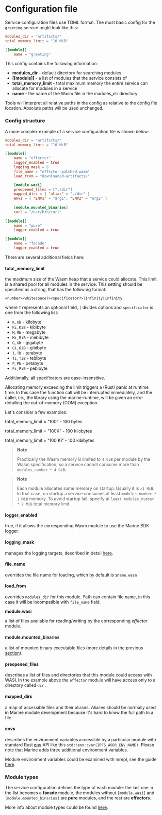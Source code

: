 # Configuration file

Service configuration files use TOML format. The most basic config for the `greeting` service might look like this:

```toml
modules_dir = "artifacts/"
total_memory_limit = "10 MiB"

[[module]]
    name = "greeting"
```

This config contains the following information:

* **modules\_dir**  - default directory for searching modules
* **\[\[module]]** - a list of modules that the service consists of
* **total\_memory\_limit** - total maximum memory the entire service can allocate for modules in a service
* **name** - the name of the Wasm file in the modules\_dir directory

Tools will interpret all relative paths in the config as relative to the config file location. Absolute paths will be used unchanged.

### Config structure

A more complex example of a service configuration file is shown below:

```toml
modules_dir = "artifacts/"
total_memory_limit = "10 MiB"

[[module]]
    name = "effector"
    logger_enabled = true
    logging_mask = 0
    file_name = "effector-patched.wasm"
    load_from = "downloaded-artifacts/"

    [module.wasi]
    preopened_files = ["./dir"]
    mapped_dirs = { "alias" = "./dir" }
    envs = { "ENV1" = "arg1", "ENV2" = "arg2" }
    
    [module.mounted_binaries]
    curl = "/usr/bin/curl"
    
[[module]]
    name = "pure"
    logger_enabled = true

[[module]]
    name = "facade"
    logger_enabled = true
```

There are several additional fields here:

#### **total\_memory\_limit**

the maximum size of the Wasm heap that a service could allocate. This limit is a shared pool for all modules in the service. This setting should be specified as a string, that has the following format:

`<number><whitespace?><specificator?>|Infinity|infinity`

where `?` represents an optional field, `|` divides options and `specificator` is one from the following list:

* `K`, `Kb` - kilobyte
* `Ki`, `KiB` - kibibyte
* `M`, `Mb` - megabyte
* `Mi`, `MiB` - mebibyte
* `G`, `Gb` - gigabyte
* `Gi`, `GiB` - gibibyte
* `T`, `Tb` - terabyte
* `Ti`, `TiB`  - tebibyte
* `P`, `Pb` - petabyte
* `Pi`, `PiB` - pebibyte

Additionally, all specificators are case-insensitive.

Allocating memory exceeding the limit triggers a (Rust) panic at runtime time. 
In this case the function call will be interrupted immediately, and the caller, i.e., the library using the marine-runtime, will be given an error detailing the out-of-memory (OOM) exception.

Let's consider a few examples:

total\_memory\_limit = "100" - 100 bytes

total\_memory\_limit = "100K" - 100 kilobytes

total\_memory\_limit = "100 Ki" - 100 kibibytes

> **Note**
>
> Practically the Wasm memory is limited to `4 GiB` per module by the Wasm specification, so a service cannot consume more than `modules_number * 4 GiB`. 

> **Note**
>
> Each module allocates some memory on startup. Usually it is `>1 MiB`. In that case, on startup a service consumes at least `modules_number * 1 MiB` memory. To avoid startup fail, specify at `least modules_number * 2 MiB` total memory limit. 

#### **logger\_enabled**

true, if it allows the corresponding Wasm module to use the Marine SDK logger.

#### **logging\_mask**

manages the logging targets, described in detail [here](../marine-rust-sdk/developing/logging.md#using-target-map).

#### file\_name

overrides the file name for loading, which by default is `$name.wasm`

#### load\_from

overrides `modules_dir` for this module. Path can contain file name, in this case it will be incompatible with `file_name` field.

**module.wasi**

a list of files available for reading/writing by the corresponding _effector_ module.

#### **module.mounted\_binaries**

a list of mounted binary executable files (more details in the previous [section](mounted-binaries.md)).

#### **preopened\_files**

describes a list of files and directories that this module could access with WASI. In the example above the `effector` module will have access only to a directory called `dir.`

#### **mapped\_dirs**

a map of accessible files and their aliases. Aliases should be normally used in Marine module development because it's hard to know the full path to a file.

#### **envs**

describes the environment variables accessible by a particular module with standard Rust [env](https://doc.rust-lang.org/std/env/index.html) API like this `std::env::var(IPFS_ADDR_ENV_NAME)`. Please note that Marine adds three additional environment variables.

Module environment variables could be examined with mrepl, see the guide [here](https://fluence.dev/docs/marine-book/marine-tooling-reference/marine-repl#envs-show-environment-variables-of-a-module).

### Module types

The service configuration defines the type of each module: the last one in the list becomes a **facade** module, the modules without `[module.wasi]` and `[module.mounted_binaries]` are **pure** modules, and the rest are **effectors**.

More info about module types could be found [here](configuration-file.md#module-types).
